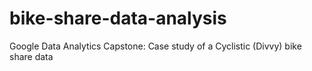 # bike-share-data-analysis
Google Data Analytics Capstone: Case study of a Cyclistic (Divvy) bike share data
